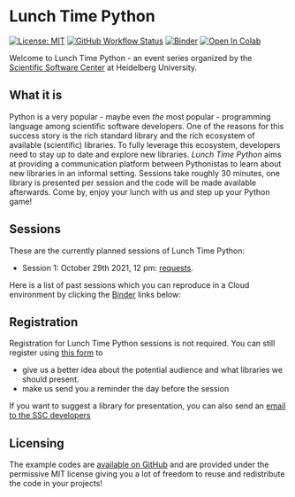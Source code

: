 # Lunch Time Python

[![License: MIT](https://img.shields.io/badge/License-MIT-yellow.svg)](https://opensource.org/licenses/MIT)
[![GitHub Workflow Status](https://img.shields.io/github/workflow/status/ssciwr/lunch-time-python/CI)](https://github.com/ssciwr/lunch-time-python/actions/workflows/ci.yml)
[![Binder](https://mybinder.org/badge_logo.svg)](https://mybinder.org/v2/gh/ssciwr/lunch-time-python/main)
[![Open In Colab](https://colab.research.google.com/assets/colab-badge.svg)](https://colab.research.google.com/github/ssciwr/lunch-time-python/blob/main)

Welcome to Lunch Time Python - an event series organized by the [Scientific Software Center](https://ssc.iwr.uni-heidelberg.de) at Heidelberg University.

## What it is

Python is a very popular - maybe even *the* most popular - programming language among scientific software developers. One of the reasons for this success story is the rich standard library and the rich ecosystem of available (scientific) libraries. To fully leverage this ecosystem, developers need to stay up to date and explore new libraries. *Lunch Time Python* aims at providing a communication platform between Pythonistas to learn about new libraries in an informal setting. Sessions take roughly 30 minutes, one library is presented per session and the code will be made available afterwards. Come by, enjoy your lunch with us and step up your Python game!

## Sessions

These are the currently planned sessions of Lunch Time Python:

* Session 1: October 29th 2021, 12 pm: [requests](https://docs.python-requests.org/en/latest/).

Here is a list of past sessions which you can reproduce in a Cloud environment by clicking the [Binder](https://mybinder.org) links below:

## Registration

Registration for Lunch Time Python sessions is not required. You can still register using [this form](https://ssc.iwr.uni-heidelberg.de/form/lunch-time-python-registration) to

* give us a better idea about the potential audience and what libraries we should present.
* make us send you a reminder the day before the session

If you want to suggest a library for presentation, you can also send an [email to the SSC developers](mailto:ssc@iwr.uni-heidelberg.de)

## Licensing

The example codes are [available on GitHub](https://github.com/ssciwr/lunch-time-python) and are provided under the permissive MIT license giving you a lot of freedom to reuse and redistribute the code in your projects!
